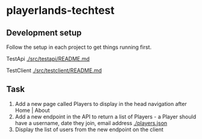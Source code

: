 # playerlands-techtest

## Development setup

Follow the setup in each project to get things running first.

TestApi [./src/testapi/README.md](./src/testapi/README.md)

TestClient [./src/testclient/README.md](./src/testclient/README.md)

## Task

1. Add a new page called Players to display in the head navigation after Home | About
2. Add a new endpoint in the API to return a list of Players - a Player should have a username, date they join, email address [./players.json](./players.json)
3. Display the list of users from the new endpoint on the client
